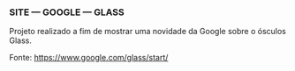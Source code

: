 ### SITE — GOOGLE — GLASS 

Projeto realizado a fim de mostrar uma novidade da Google sobre o ósculos Glass.

Fonte: https://www.google.com/glass/start/
